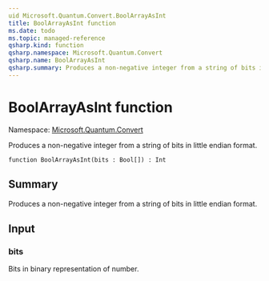 ```yaml
---
uid Microsoft.Quantum.Convert.BoolArrayAsInt
title: BoolArrayAsInt function
ms.date: todo
ms.topic: managed-reference
qsharp.kind: function
qsharp.namespace: Microsoft.Quantum.Convert
qsharp.name: BoolArrayAsInt
qsharp.summary: Produces a non-negative integer from a string of bits in little endian format.
---
```


# BoolArrayAsInt function

Namespace: [Microsoft.Quantum.Convert](xref:Microsoft.Quantum.Convert)

Produces a non-negative integer from a string of bits in little endian format.
```qsharp
function BoolArrayAsInt(bits : Bool[]) : Int
```

## Summary
Produces a non-negative integer from a string of bits in little endian format.

## Input
### bits
Bits in binary representation of number.
